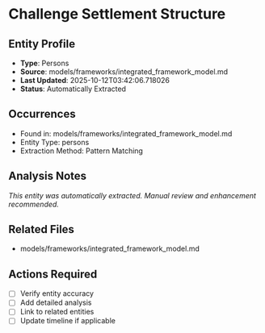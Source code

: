 # Challenge Settlement Structure

## Entity Profile
- **Type**: Persons
- **Source**: models/frameworks/integrated_framework_model.md
- **Last Updated**: 2025-10-12T03:42:06.718026
- **Status**: Automatically Extracted

## Occurrences
- Found in: models/frameworks/integrated_framework_model.md
- Entity Type: persons
- Extraction Method: Pattern Matching

## Analysis Notes
*This entity was automatically extracted. Manual review and enhancement recommended.*

## Related Files
- models/frameworks/integrated_framework_model.md

## Actions Required
- [ ] Verify entity accuracy
- [ ] Add detailed analysis
- [ ] Link to related entities
- [ ] Update timeline if applicable
